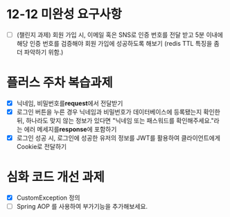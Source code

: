 # 12-12 미완성 요구사항
- [ ]  (챌린지 과제) 회원 가입 시, 이메일 혹은 SNS로 인증 번호를 전달 받고 5분 이내에 해당 인증 번호를 검증해야 회원 가입에 성공하도록 해보기 (redis TTL 특징을 좀 더 파악하기 위함.)

# 플러스 주차 복습과제
- [x]  닉네임, 비밀번호를**request**에서 전달받기
- [x]  로그인 버튼을 누른 경우 닉네임과 비밀번호가 데이터베이스에 등록됐는지 확인한 뒤, 하나라도 맞지 않는 정보가 있다면 "닉네임 또는 패스워드를 확인해주세요."라는 에러 메세지를**response**에 포함하기
- [x]  로그인 성공 시, 로그인에 성공한 유저의 정보를 JWT를 활용하여 클라이언트에게 Cookie로 전달하기

# 심화 코드 개선 과제
- [x] CustomException 정의
- [ ] Spring AOP 를 사용하여 부가기능을 추가해보세요.
